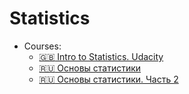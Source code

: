 # Statistics

* Courses:
  * [:uk: Intro to Statistics. Udacity](https://www.udacity.com/course/intro-to-statistics--st101)
  * [:ru: Основы статистики](https://stepik.org/course/76/syllabus)
  * [:ru: Основы статистики. Часть 2](https://stepik.org/course/524/syllabus)
